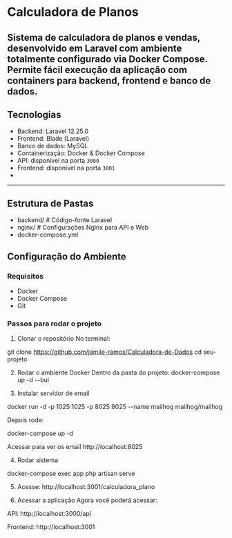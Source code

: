 # Calculadora de Planos

Sistema de calculadora de planos e vendas, desenvolvido em Laravel com ambiente totalmente configurado via Docker Compose. Permite fácil execução da aplicação com containers para backend, frontend e banco de dados.
---

## Tecnologias

- Backend: Laravel 12.25.0
- Frontend: Blade (Laravel)
- Banco de dados: MySQL
- Containerização: Docker & Docker Compose
- API: disponível na porta `3000`
- Frontend: disponível na porta `3001`
- 

---

## Estrutura de Pastas
- backend/ # Código-fonte Laravel
- nginx/ # Configurações Nginx para API e Web
- docker-compose.yml


## Configuração do Ambiente
### Requisitos

- Docker
- Docker Compose
- Git

### Passos para rodar o projeto

1. Clonar o repositório
No terminal:

git clone https://github.com/jamile-ramos/Calculadora-de-Dados
cd seu-projeto

2. Rodar o ambiente Docker
Dentro da pasta do projeto:
docker-compose up -d --bui

3. Instalar servidor de email

docker run -d -p 1025:1025 -p 8025:8025 --name mailhog mailhog/mailhog

Depois rode:

docker-compose up -d

Acessar para ver os email http://localhost:8025

4. Rodar sistema

docker-compose exec app php artisan serve

5. Acesse:
http://localhost:3001/calculadora_plano

6. Acessar a aplicação
Agora você poderá acessar:

API: http://localhost:3000/api

Frontend: http://localhost:3001



